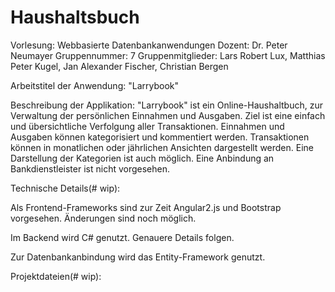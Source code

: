 # Haushaltsbuch

Vorlesung:  Webbasierte Datenbankanwendungen 
Dozent: Dr. Peter Neumayer
Gruppennummer:  7
Gruppenmitglieder: Lars Robert Lux, Matthias Peter Kugel, Jan Alexander Fischer, Christian Bergen 

Arbeitstitel der Anwendung: "Larrybook" 

Beschreibung der Applikation: 
"Larrybook" ist ein Online-Haushaltbuch, zur Verwaltung der persönlichen Einnahmen und Ausgaben.
Ziel ist eine einfach und übersichtliche Verfolgung aller Transaktionen. Einnahmen und Ausgaben können kategorisiert und     kommentiert werden. Transaktionen können in monatlichen oder jährlichen Ansichten dargestellt werden. Eine Darstellung der Kategorien ist auch möglich. Eine Anbindung an Bankdienstleister ist nicht vorgesehen. 

Technische Details(# wip): 


Als Frontend-Frameworks sind zur Zeit Angular2.js und Bootstrap vorgesehen. Änderungen sind noch möglich. 

Im Backend wird C# genutzt. Genauere Details folgen. 

Zur Datenbankanbindung wird das Entity-Framework genutzt. 

Projektdateien(# wip):
